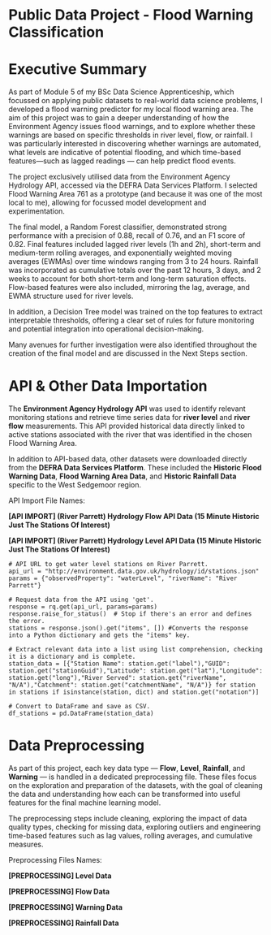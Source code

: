 # Public Data Project - Flood Warning Classification

# Executive Summary

As part of Module 5 of my BSc Data Science Apprenticeship, which focussed on applying public datasets to real-world data science problems, I developed a flood warning predictor for my local flood warning area. The aim of this project was to gain a deeper understanding of how the Environment Agency issues flood warnings, and to explore whether these warnings are based on specific thresholds in river level, flow, or rainfall. I was particularly interested in discovering whether warnings are automated, what levels are indicative of potential flooding, and which time-based features—such as lagged readings — can help predict flood events.

The project exclusively utilised data from the Environment Agency Hydrology API, accessed via the DEFRA Data Services Platform. I selected Flood Warning Area 761 as a prototype (and because it was one of the most local to me), allowing for focussed model development and experimentation.

The final model, a Random Forest classifier, demonstrated strong performance with a precision of 0.88, recall of 0.76, and an F1 score of 0.82. Final features included lagged river levels (1h and 2h), short-term and medium-term rolling averages, and exponentially weighted moving averages (EWMAs) over time windows ranging from 3 to 24 hours. Rainfall was incorporated as cumulative totals over the past 12 hours, 3 days, and 2 weeks to account for both short-term and long-term saturation effects. Flow-based features were also included, mirroring the lag, average, and EWMA structure used for river levels. 

In addition, a Decision Tree model was trained on the top features to extract interpretable thresholds, offering a clear set of rules for future monitoring and potential integration into operational decision-making.

Many avenues for further investigation were also identified throughout the creation of the final model and are discussed in the Next Steps section.

# API & Other Data Importation

The **Environment Agency Hydrology API** was used to identify relevant monitoring stations and retrieve time series data for **river level** and **river flow** measurements. This API provided historical data directly linked to active stations associated with the river that was identified in the chosen Flood Warning Area.

In addition to API-based data, other datasets were downloaded directly from the **DEFRA Data Services Platform**. These included the **Historic Flood Warning Data**, **Flood Warning Area Data**, and **Historic Rainfall Data** specific to the West Sedgemoor region.

API Import File Names: 

**[API IMPORT] (River Parrett) Hydrology Flow API Data (15 Minute Historic Just The Stations Of Interest)**

**[API IMPORT] (River Parrett) Hydrology Level API Data (15 Minute Historic Just The Stations Of Interest)**
```
# API URL to get water level stations on River Parrett.
api_url = "http://environment.data.gov.uk/hydrology/id/stations.json"
params = {"observedProperty": "waterLevel", "riverName": "River Parrett"}

# Request data from the API using 'get'.
response = rq.get(api_url, params=params)
response.raise_for_status()  # Stop if there's an error and defines the error.
stations = response.json().get("items", []) #Converts the response into a Python dictionary and gets the "items" key.

# Extract relevant data into a list using list comprehension, checking it is a dictionary and is complete. 
station_data = [{"Station Name": station.get("label"),"GUID": station.get("stationGuid"),"Latitude": station.get("lat"),"Longitude": station.get("long"),"River Served": station.get("riverName", "N/A"),"Catchment": station.get("catchmentName", "N/A")} for station in stations if isinstance(station, dict) and station.get("notation")]

# Convert to DataFrame and save as CSV.
df_stations = pd.DataFrame(station_data)
```

# Data Preprocessing 

As part of this project, each key data type — **Flow**, **Level**, **Rainfall**, and **Warning** — is handled in a dedicated preprocessing file. These files focus on the  exploration and preparation of the datasets, with the goal of cleaning the data and understanding how each can be transformed into useful features for the final machine learning model.

The preprocessing steps include cleaning, exploring the impact of data quality types, checking for missing data, exploring outliers and engineering time-based features such as lag values, rolling averages, and cumulative measures. 

Preprocessing Files Names: 

**[PREPROCESSING] Level Data**

**[PREPROCESSING] Flow Data**

**[PREPROCESSING] Warning Data**

**[PREPROCESSING] Rainfall Data**
